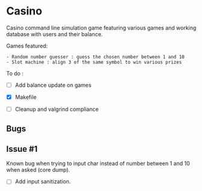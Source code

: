 # Casino

Casino command line simulation game featuring various games and working database with users and their balance.

Games featured:

    - Random number guesser : guess the chosen number between 1 and 10
    - Slot machine : align 3 of the same symbol to win various prizes
   
To do : 

- [ ] Add balance update on games

- [x] Makefile

- [ ] Cleanup and valgrind compliance

## Bugs

Issue #1
---
Known bug when trying to input char instead of number between 1 and 10 when asked (core dump).

- [ ] Add input sanitization.


